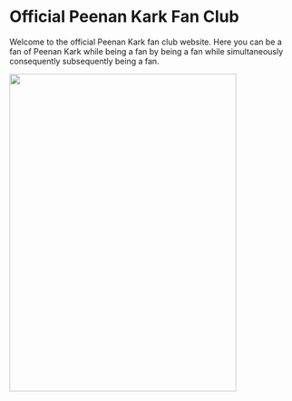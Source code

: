 # Official Peenan Kark Fan Club
Welcome to the official Peenan Kark fan club website. Here you can be a fan of Peenan Kark while being a fan by being a fan while simultaneously consequently subsequently being a fan.

<img src="https://github.com/LordBitwik/Actual-Website/assets/79286455/dc1e24ea-2f48-4df8-97d8-a6452b057c92" width="400" height="560">

